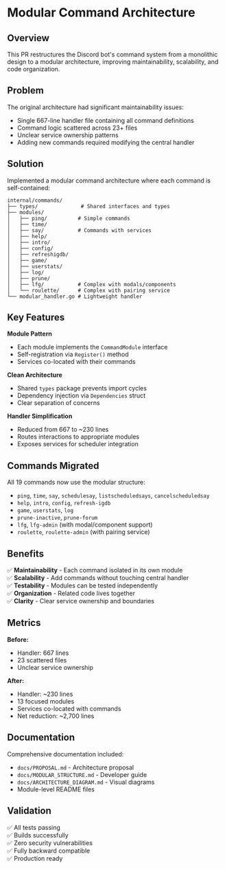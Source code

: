 # Modular Command Architecture

## Overview

This PR restructures the Discord bot's command system from a monolithic design to a modular architecture, improving maintainability, scalability, and code organization.

## Problem

The original architecture had significant maintainability issues:
- Single 667-line handler file containing all command definitions
- Command logic scattered across 23+ files
- Unclear service ownership patterns
- Adding new commands required modifying the central handler

## Solution

Implemented a modular command architecture where each command is self-contained:

```
internal/commands/
├── types/              # Shared interfaces and types
├── modules/
│   ├── ping/          # Simple commands
│   ├── time/
│   ├── say/           # Commands with services
│   ├── help/
│   ├── intro/
│   ├── config/
│   ├── refreshigdb/
│   ├── game/
│   ├── userstats/
│   ├── log/
│   ├── prune/
│   ├── lfg/           # Complex with modals/components
│   └── roulette/      # Complex with pairing service
└── modular_handler.go # Lightweight handler
```

## Key Features

**Module Pattern**
- Each module implements the `CommandModule` interface
- Self-registration via `Register()` method
- Services co-located with their commands

**Clean Architecture**
- Shared `types` package prevents import cycles
- Dependency injection via `Dependencies` struct
- Clear separation of concerns

**Handler Simplification**
- Reduced from 667 to ~230 lines
- Routes interactions to appropriate modules
- Exposes services for scheduler integration

## Commands Migrated

All 19 commands now use the modular structure:
- `ping`, `time`, `say`, `schedulesay`, `listscheduledsays`, `cancelscheduledsay`
- `help`, `intro`, `config`, `refresh-igdb`
- `game`, `userstats`, `log`
- `prune-inactive`, `prune-forum`
- `lfg`, `lfg-admin` (with modal/component support)
- `roulette`, `roulette-admin` (with pairing service)

## Benefits

✅ **Maintainability** - Each command isolated in its own module  
✅ **Scalability** - Add commands without touching central handler  
✅ **Testability** - Modules can be tested independently  
✅ **Organization** - Related code lives together  
✅ **Clarity** - Clear service ownership and boundaries

## Metrics

**Before:**
- Handler: 667 lines
- 23 scattered files
- Unclear service ownership

**After:**
- Handler: ~230 lines
- 13 focused modules
- Services co-located with commands
- Net reduction: ~2,700 lines

## Documentation

Comprehensive documentation included:
- `docs/PROPOSAL.md` - Architecture proposal
- `docs/MODULAR_STRUCTURE.md` - Developer guide
- `docs/ARCHITECTURE_DIAGRAM.md` - Visual diagrams
- Module-level README files

## Validation

✅ All tests passing  
✅ Builds successfully  
✅ Zero security vulnerabilities  
✅ Fully backward compatible  
✅ Production ready
